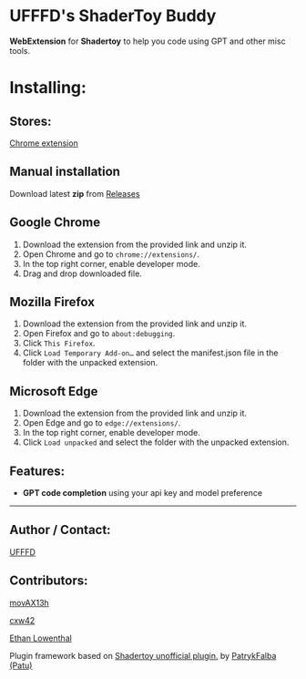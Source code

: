 # UFFFD's ShaderToy Buddy

**WebExtension** for **Shadertoy** to help you code using GPT and other misc tools.

# Installing:

## Stores: 

[Chrome extension](https://chrome.google.com/webstore/detail/...)

## Manual installation

Download latest **zip** from [Releases](https://github.com/patuwwy/ShaderToy-Chrome-Plugin/releases)

## Google Chrome
1. Download the extension from the provided link and unzip it.
2. Open Chrome and go to `chrome://extensions/`.
3. In the top right corner, enable developer mode.
4. Drag and drop downloaded file.

## Mozilla Firefox
1. Download the extension from the provided link and unzip it.
2. Open Firefox and go to `about:debugging`.
3. Click `This Firefox`.
4. Click `Load Temporary Add-on…` and select the manifest.json file in the folder with the unpacked extension.

## Microsoft Edge
1. Download the extension from the provided link and unzip it.
2. Open Edge and go to `edge://extensions/`.
3. In the top right corner, enable developer mode.
4. Click `Load unpacked` and select the folder with the unpacked extension.


## Features:

- **GPT code completion** using your api key and model preference

---

## Author / Contact:

[UFFFD](http://ufffd.com)

## Contributors:

[movAX13h](http://blog.thrill-project.com/)

[cxw42](https://github.com/cxw42)

[Ethan Lowenthal](https://ethansawesomewebsite.tk/)

Plugin framework based on [Shadertoy unofficial plugin.](https://github.com/...) by 
[PatrykFalba (Patu)](http://patrykfalba.pl)